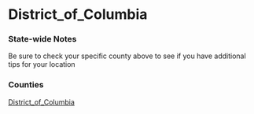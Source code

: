 # District_of_Columbia

### State-wide Notes
Be sure to check your specific county above to see if you have additional tips for your location

### Counties
[District_of_Columbia](District_of_Columbia.md)